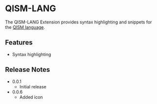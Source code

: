 # QISM-LANG

The QISM-LANG Extension provides syntax highlighting and snippets for the [QISM language](https://github.com/eQosys/QISM).

## Features

 - Syntax highlighting

## Release Notes
 - 0.0.1
   - Initial release
 - 0.0.6
   - Added icon